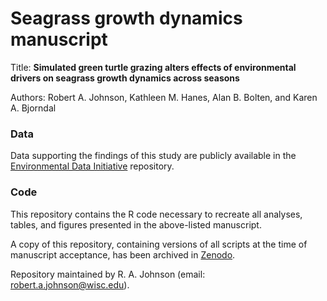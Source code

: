 # Seagrass growth dynamics manuscript


Title: **Simulated green turtle grazing alters effects of environmental drivers on seagrass growth dynamics across seasons**

Authors: Robert A. Johnson, Kathleen M. Hanes, Alan B. Bolten, and Karen A. Bjorndal


### Data

Data supporting the findings of this study are publicly available in the [Environmental Data Initiative](https://doi.org/10.6073/pasta/601ae427b99c240e6df52c0737efbab3) repository.


### Code

This repository contains the R code necessary to recreate all analyses, tables, and figures presented in the above-listed manuscript.  

A copy of this repository, containing versions of all scripts at the time of manuscript acceptance, has been archived in [Zenodo](https://zenodo.org/record/7072365).

Repository maintained by R. A. Johnson (email: robert.a.johnson@wisc.edu).
